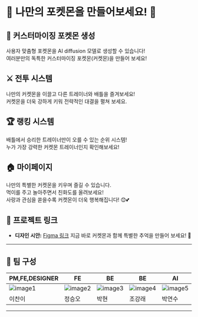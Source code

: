 # 🌟 나만의 포켓몬을 만들어보세요! 🌟

## 🎨 커스터마이징 포켓몬 생성

사용자 맞춤형 포켓몬을 AI diffusion 모델로 생성할 수 있습니다!  
여러분만의 독특한 커스터마이징 포켓몬(커켓몬)을 만들어 보세요!

## ⚔️ 전투 시스템

나만의 커켓몬을 이끌고 다른 트레이너와 배틀을 즐겨보세요!  
커켓몬을 더욱 강하게 키워 전략적인 대결을 펼쳐 보세요.

## 🏆 랭킹 시스템

배틀에서 승리한 트레이너만이 오를 수 있는 순위 시스템!  
누가 가장 강력한 커켓몬 트레이너인지 확인해보세요!

## 🏠 마이페이지

나만의 특별한 커켓몬을 키우며 즐길 수 있습니다.  
먹이를 주고 놀아주면서 친화도를 올려보세요!  
사랑과 관심을 쏟을수록 커켓몬이 더욱 행복해집니다! 😊💕

## 🔗 프로젝트 링크

- **디자인 시안:** [Figma 링크](#)
  지금 바로 커켓몬과 함께 특별한 추억을 만들어 보세요! 🚀

---

## 👥 팀 구성

| **PM,FE,DESIGNER**              | **FE**                          | **BE**                          | **BE**                          | **AI**                          |
| ------------------------------- | ------------------------------- | ------------------------------- | ------------------------------- | ------------------------------- |
| ![image1](/public/chanxami.png) | ![image2](/public/chanxami.png) | ![image3](/public/chanxami.png) | ![image4](/public/chanxami.png) | ![image5](/public/chanxami.png) |
| 이찬이                          | 정승오                          | 박현                            | 조강래                          | 박연수                          |

---
